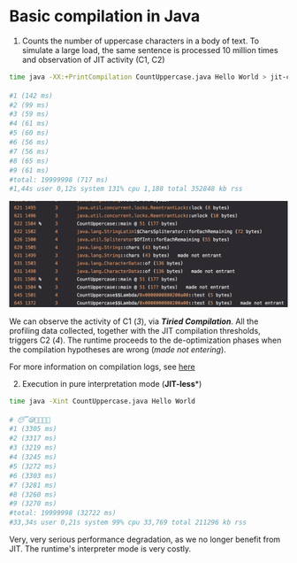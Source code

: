 # Basic compilation in Java

1. Counts the number of uppercase characters in a body of text. To simulate a large load, the same sentence is processed 10 million times and observation of JIT activity (C1, C2)

```bash
time java -XX:+PrintCompilation CountUppercase.java Hello World > jit-compiler.log

#1 (142 ms)
#2 (99 ms)
#3 (59 ms)
#4 (61 ms)
#5 (60 ms)
#6 (56 ms)
#7 (56 ms)
#8 (65 ms)
#9 (61 ms)
#total: 19999998 (717 ms)
#1,44s user 0,12s system 131% cpu 1,188 total 352848 kb rss
```
![JIT Compiler Log](../images/jit-compiler-log.png)

We can observe the activity of C1 (*3*), via ***Tiried Compilation***. All the profiling data collected, together with the JIT compilation thresholds, triggers C2 (*4*).
The runtime proceeds to the de-optimization phases when the compilation hypotheses are wrong (*made not entering*).

For more information on compilation logs, see [here][explain-compilation-log]

<!-- Links -->
[explain-compilation-log]: https://www.baeldung.com/jvm-tiered-compilation#1-compilation-logs

2. Execution in pure interpretation mode (**JIT-less***)

```bash
time java -Xint CountUppercase.java Hello World

# 😴😪🥱💤🛌🏼
#1 (3305 ms)
#2 (3317 ms)
#3 (3219 ms)
#4 (3245 ms)
#5 (3272 ms)
#6 (3303 ms)
#7 (3281 ms)
#8 (3260 ms)
#9 (3270 ms)
#total: 19999998 (32722 ms)
#33,34s user 0,21s system 99% cpu 33,769 total 211296 kb rss
```
Very, very serious performance degradation, as we no longer benefit from JIT. The runtime's interpreter mode is very costly.


